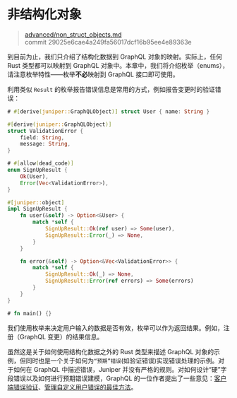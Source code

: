 # 非结构化对象

> [advanced/non_struct_objects.md](https://github.com/graphql-rust/juniper/blob/master/docs/book/content/advanced/non_struct_objects.md)
> <br />
> commit 29025e6cae4a249fa56017dcf16b95ee4e89363e

到目前为止，我们只介绍了结构化数据到 GraphQL 对象的映射。实际上，任何 Rust 类型都可以映射到 GraphQL 对象中。本章中，我们将介绍枚举（enums），请注意枚举特性——枚举**不必**映射到 GraphQL 接口即可使用。

利用类似 `Result` 的枚举报告错误信息是常用的方式，例如报告变更时的验证错误：

```rust
# #[derive(juniper::GraphQLObject)] struct User { name: String }

#[derive(juniper::GraphQLObject)]
struct ValidationError {
    field: String,
    message: String,
}

# #[allow(dead_code)]
enum SignUpResult {
    Ok(User),
    Error(Vec<ValidationError>),
}

#[juniper::object]
impl SignUpResult {
    fn user(&self) -> Option<&User> {
        match *self {
            SignUpResult::Ok(ref user) => Some(user),
            SignUpResult::Error(_) => None,
        }
    }

    fn error(&self) -> Option<&Vec<ValidationError>> {
        match *self {
            SignUpResult::Ok(_) => None,
            SignUpResult::Error(ref errors) => Some(errors)
        }
    }
}

# fn main() {}
```

我们使用枚举来决定用户输入的数据是否有效，枚举可以作为返回结果。例如，注册（GraphQL 变更）的结果信息。

虽然这是关于如何使用结构化数据之外的 Rust 类型来描述 GraphQL 对象的示例，但同时也是一个关于如何为`“预期”错误`(如验证错误)实现错误处理的示例。对于如何在 GraphQL 中描述错误，Juniper 并没有严格的规则。对如何设计“硬”字段错误以及如何进行预期错误建模，GraphQL 的一位作者提出了一些意见：[客户端错误验证](https://github.com/facebook/graphql/issues/117#issuecomment-170180628)、[管理自定义用户错误的最佳方法](https://github.com/graphql/graphql-js/issues/560#issuecomment-259508214)。
